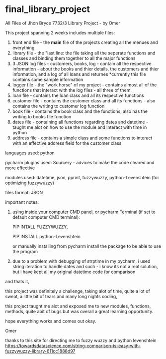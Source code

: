 # final_library_project
All Files of Jhon Bryce 7732/3 Library Project - by Omer 

This project spanning 2 weeks
includes multiple files:
  1) front end file - the __main__ file of the projects creating all the menues and everything
  2) library file - the "last line: the file taking all the seperate functions and classes and binding them together to all the major functions
  3) 3 JSON log files - customers, books, log - contain all the respective information - about the books and thier details, the customers and thier information, and a log of all loans and returnes
    *currently this file contains some sample information
  4) logger file - the "work horse" of my project - contains almost all of the functions that interact with the log files - all three of them.
  5) loan file - contains the loan class and all its respective functions
  6) customer file - contains the customer class and all its functions - also contains the writing to customer log function
  7) book file - contains the book class and the functions, also has the writing to books file function 
  8) dates file - containing all functions regarding dates and datetime - taught me alot on how to use the module and interact with time in python
  9) address file - contains a simple class and some functions to interact with an effective address field for the customer class

languages used: python

pycharm plugins used: Sourcery - advices to make the code cleared and more effective 

modules used: datetime, json, pprint, fuzzywuzzy, python-Levenshtein (for optimizing fuzzywuzzy)

files format: JSON

important notes:
1) using inside your computer CMD panel, or pycharm Terminal (if set to default computer CMD terminal):

   PIP INTALL FUZZYWUZZY,
   
   PIP INSTALL python-Levenshtein
   
   or manually installing from pycharm install the package to be able to use the program
   
   
2) due to a problem with debugging of strptime in my pycharm, i used string iteration to handle dates and such - i know its not a real solution, but i have kept all my original datetime code for comparison


and thats it,

this project was definitely a challenge, taking alot of time, quite a lot of sweat, a little bit of tears and many long nights coding,

this project taught me alot and exposed me to new modules, functions, methods, quite abit of bugs but was overall a great learning opportunity. 

hope everything works and comes out okay.

Omer


thanks to this site for directing me to fuzzy wuzzy and python levenshtein
https://towardsdatascience.com/string-comparison-is-easy-with-fuzzywuzzy-library-611cc1888d97
